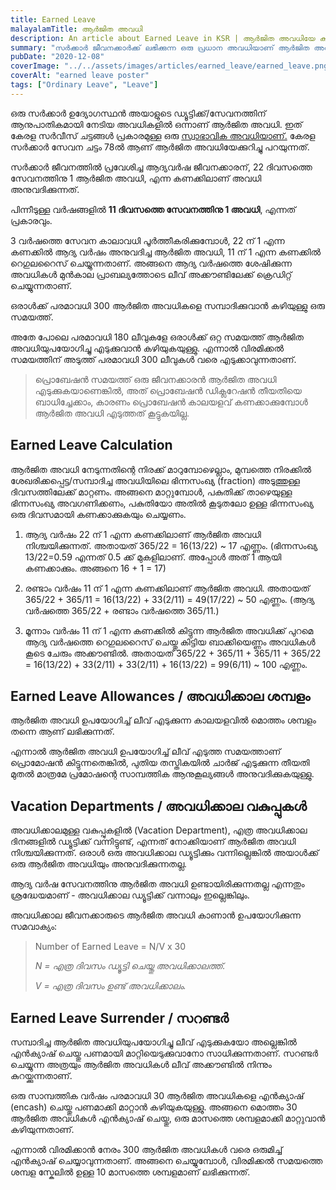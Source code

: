 ```yaml
---
title: Earned Leave
malayalamTitle: ആർജിത അവധി
description: An article about Earned Leave in KSR | ആർജിത അവധിയേ കുറിച്ച് ഒരു ലേഖനം
summary: "സർക്കാർ ജീവനക്കാർക്ക് ലഭിക്കുന്ന ഒരു പ്രധാന അവധിയാണ് ആർജിത അവധി. നിശ്ചിത കാലയളവിലെ സേവനത്തിന് ആനുപാതികമായി ലഭിക്കുന്ന ഈ അവധി, കേരള സർവീസ് ചട്ടപ്രകാരം നിയന്ത്രിക്കപ്പെടുന്നു. പരമാവധി 300 ദിവസം വരെ ആർജിത അവധി സമ്പാദിക്കാം."
pubDate: "2020-12-08"
coverImage: "../../assets/images/articles/earned_leave/earned_leave.png"
coverAlt: "earned leave poster"
tags: ["Ordinary Leave", "Leave"]
---
```


ഒരു സർക്കാർ ഉദ്യോഗസ്ഥൻ അയാളുടെ ഡ്യൂട്ടിക്ക്/സേവനത്തിന് ആനുപാതികമായി നേടിയ അവധികളിൽ ഒന്നാണ് ആർജിത അവധി. ഇത് കേരള സർവീസ് ചട്ടങ്ങൾ പ്രകാരമുള്ള ഒരു [സ്വാഭാവിക അവധിയാണ്.](/article/ordinary-leave/) കേരള സർക്കാർ സേവന ചട്ടം 78ൽ ആണ് ആർജിത അവധിയേക്കുറിച്ചു പറയുന്നത്.

സർക്കാർ ജീവനത്തിൽ പ്രവേശിച്ച ആദ്യവർഷ ജീവനക്കാരന്, 22 ദിവസത്തെ സേവനത്തിനു 1 ആർജിത അവധി, എന്ന കണക്കിലാണ് അവധി അനുവദിക്കുന്നത്.

പിന്നീടുള്ള വർഷങ്ങളിൽ **11 ദിവസത്തെ സേവനത്തിനു 1 അവധി**, എന്നത് പ്രകാരവും.

3 വർഷത്തെ സേവന കാലാവധി പൂർത്തീകരിക്കുമ്പോൾ, 22 ന് 1 എന്ന കണക്കിൽ ആദ്യ വർഷം അനുവദിച്ച ആർജിത അവധി, 11 ന് 1 എന്ന കണക്കിൽ റെഗുലറൈസ് ചെയ്യുന്നതാണ്. അങ്ങനെ ആദ്യ വർഷത്തെ ശേഷിക്കുന്ന അവധികൾ മുൻ‌കാല പ്രാബല്യത്തോടെ ലീവ് അക്കൗണ്ടിലേക്ക് ക്രെഡിറ്റ് ചെയ്യുന്നതാണ്.

ഒരാൾക്ക് പരമാവധി 300 ആർജിത അവധികളെ സമ്പാദിക്കുവാൻ കഴിയുള്ളു ഒരു സമയത്ത്.

അതേ പോലെ പരമാവധി 180 ലീവുകളേ ഒരാൾക്ക് ഒറ്റ സമയത്ത്‌ ആർജിത അവധിയുപയോഗിച്ചു എടുക്കുവാൻ കഴിയുകയുള്ളു. എന്നാൽ വിരമിക്കൽ സമയത്തിന് അടുത്ത് പരമാവധി 300 ലീവുകൾ വരെ എടുക്കാവുന്നതാണ്.

> പ്രൊബേഷൻ സമയത്ത് ഒരു ജീവനക്കാരൻ ആർജിത അവധി എടുക്കുകയാണെങ്കിൽ, അത് പ്രൊബേഷൻ ഡിക്ലറേഷൻ തീയതിയെ ബാധിച്ചേക്കാം, കാരണം പ്രൊബേഷൻ കാലയളവ് കണക്കാക്കുമ്പോൾ ആർജിത അവധി എടുത്തത് കൂട്ടുകയില്ല.

## Earned Leave Calculation

ആർജിത അവധി നേടുന്നതിന്റെ നിരക്ക് മാറുമ്പോഴെല്ലാം, മുമ്പത്തെ നിരക്കിൽ ശേഖരിക്കപ്പെട്ട/സമ്പാദിച്ച അവധിയിലെ ഭിന്നസംഖ്യ (fraction) അടുത്തുള്ള ദിവസത്തിലേക്ക് മാറ്റണം. അങ്ങനെ മാറ്റുമ്പോൾ, പകുതിക്ക് താഴെയുള്ള ഭിന്നസംഖ്യ അവഗണിക്കണം, പകുതിയോ അതിൽ കൂടുതലോ ഉള്ള ഭിന്നസംഖ്യ ഒരു ദിവസമായി കണക്കാക്കുകയും ചെയ്യണം.

1. ആദ്യ വർഷം 22 ന് 1 എന്ന കണക്കിലാണ് ആർജിത അവധി നിശ്ചയിക്കുന്നത്. അതായത് 365/22 = 16(13/22) ~ 17 എണ്ണം. (ഭിന്നസംഖ്യ 13/22=0.59 എന്നത് 0.5 ക്ക് മുകളിലാണ്. അപ്പോൾ അത് 1 ആയി കണക്കാക്കും. അങ്ങനെ 16 + 1 = 17)

2. രണ്ടാം വർഷം 11 ന് 1 എന്ന കണക്കിലാണ് ആർജിത അവധി. അതായത് 365/22 + 365/11 = 16(13/22) + 33(2/11) = 49(17/22) ~ 50 എണ്ണം. (ആദ്യ വർഷത്തെ 365/22 + രണ്ടാം വർഷത്തെ 365/11.)

3. മൂന്നാം വർഷം 11 ന് 1 എന്ന കണക്കിൽ കിട്ടുന്ന ആർജിത അവധിക്ക് പുറമെ ആദ്യ വർഷത്തെ റെഗുലറൈസ് ചെയ്തു കിട്ടിയ ബാക്കിയെണ്ണം അവധികൾ കൂടെ ചേരും അക്കൗണ്ടിൽ. അതായത് 365/22 + 365/11 + 365/11 + 365/22 = 16(13/22) + 33(2/11) + 33(2/11) + 16(13/22) = 99(6/11) ~ 100 എണ്ണം.

## Earned Leave Allowances / അവധിക്കാല ശമ്പളം

ആർജിത അവധി ഉപയോഗിച്ച് ലീവ് എടുക്കുന്ന കാലയളവിൽ മൊത്തം ശമ്പളം തന്നെ ആണ് ലഭിക്കുന്നത്.

എന്നാൽ ആർജിത അവധി ഉപയോഗിച്ച് ലീവ് എടുത്ത സമയത്താണ് പ്രൊമോഷൻ കിട്ടുന്നതെങ്കിൽ, പുതിയ തസ്തികയിൽ ചാർജ് എടുക്കുന്ന തീയതി മുതൽ മാത്രമേ പ്രമോഷന്റെ സാമ്പത്തിക ആനുകൂല്യങ്ങൾ അനുവദിക്കുകയുള്ളു.

## Vacation Departments / അവധിക്കാല വകുപ്പുകൾ

അവധിക്കാലമുള്ള വകുപ്പുകളിൽ (Vacation Department), എത്ര അവധിക്കാല ദിനങ്ങളിൽ ഡ്യൂട്ടിക്ക് വന്നിട്ടുണ്ട്, എന്നത് നോക്കിയാണ് ആർജിത അവധി നിശ്ചയിക്കുന്നത്. ഒരാൾ ഒരു അവധിക്കാല ഡ്യൂട്ടിക്കും വന്നില്ലെങ്കിൽ അയാൾക്ക് ഒരു ആർജിത അവധിയും അനുവദിക്കുന്നതല്ല.

ആദ്യ വർഷ സേവനത്തിനു ആർജിത അവധി ഉണ്ടായിരിക്കുന്നതല്ല എന്നതും ശ്രദ്ധേയമാണ് - അവധിക്കാല ഡ്യൂട്ടിക്ക് വന്നാലും ഇല്ലെങ്കിലും.

അവധിക്കാല ജീവനക്കാരുടെ ആർജിത അവധി കാണാൻ ഉപയോഗിക്കുന്ന സമവാക്യം:

> Number of Earned Leave = N/V x 30
>
> _N = എത്ര ദിവസം ഡ്യൂട്ടി ചെയ്തു അവധിക്കാലത്ത്._
>
> _V = എത്ര ദിവസം ഉണ്ട് അവധിക്കാലം._

## Earned Leave Surrender / സറണ്ടർ

സമ്പാദിച്ച ആർജിത അവധിയുപയോഗിച്ചു ലീവ് എടുക്കുകയോ അല്ലെങ്കിൽ എൻക്യാഷ് ചെയ്തു പണമായി മാറ്റിയെടുക്കുവാനോ സാധിക്കുന്നതാണ്. സറണ്ടർ ചെയ്യുന്ന അത്രയും ആർജിത അവധികൾ ലീവ് അക്കൗണ്ടിൽ നിന്നും കുറയ്ക്കുന്നതാണ്.

ഒരു സാമ്പത്തിക വർഷം പരമാവധി 30 ആർജിത അവധികളെ എൻക്യാഷ് (encash) ചെയ്തു പണമാക്കി മാറ്റാൻ കഴിയുകയുള്ളു. അങ്ങനെ മൊത്തം 30 ആർജിത അവധികൾ എൻക്യാഷ് ചെയ്തു, ഒരു മാസത്തെ ശമ്പളമാക്കി മാറ്റുവാൻ കഴിയുന്നതാണ്.

എന്നാൽ വിരമിക്കാൻ നേരം 300 ആർജിത അവധികൾ വരെ ഒരുമിച്ച് എൻക്യാഷ് ചെയ്യാവുന്നതാണ്. അങ്ങനെ ചെയ്യുമ്പോൾ, വിരമിക്കൽ സമയത്തെ ശമ്പള സ്കേലിൽ ഉള്ള 10 മാസത്തെ ശമ്പളമാണ് ലഭിക്കുന്നത്.
